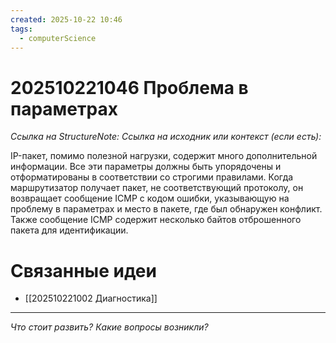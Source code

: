 ```yaml
---
created: 2025-10-22 10:46
tags:
  - computerScience
---
```

# 202510221046 Проблема в параметрах

*Ссылка на StructureNote:*
*Ссылка на исходник или контекст (если есть):*

IP-пакет, помимо полезной нагрузки, содержит много дополнительной информации. Все эти параметры должны быть упорядочены и отформатированы в соответствии со строгими правилами. Когда маршрутизатор получает пакет, не соответствующий протоколу, он возвращает сообщение ICMP с кодом ошибки, указывающую на проблему в параметрах и место в пакете, где был обнаружен конфликт. Также сообщение ICMP содержит несколько байтов отброшенного пакета для идентификации.

# Связанные идеи

- [[202510221002 Диагностика]]

---

*Что стоит развить? Какие вопросы возникли?*
